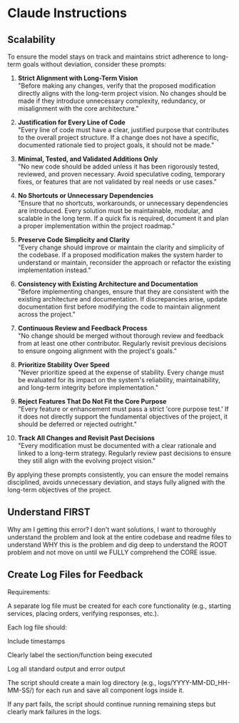 # Claude Instructions

## Scalability
To ensure the model stays on track and maintains strict adherence to long-term goals without deviation, consider these prompts:

1. **Strict Alignment with Long-Term Vision**  
"Before making any changes, verify that the proposed modification directly aligns with the long-term project vision. No changes should be made if they introduce unnecessary complexity, redundancy, or misalignment with the core architecture."

2. **Justification for Every Line of Code**  
"Every line of code must have a clear, justified purpose that contributes to the overall project structure. If a change does not have a specific, documented rationale tied to project goals, it should not be made."

3. **Minimal, Tested, and Validated Additions Only**  
"No new code should be added unless it has been rigorously tested, reviewed, and proven necessary. Avoid speculative coding, temporary fixes, or features that are not validated by real needs or use cases."

4. **No Shortcuts or Unnecessary Dependencies**  
"Ensure that no shortcuts, workarounds, or unnecessary dependencies are introduced. Every solution must be maintainable, modular, and scalable in the long term. If a quick fix is required, document it and plan a proper implementation within the project roadmap."

5. **Preserve Code Simplicity and Clarity**  
"Every change should improve or maintain the clarity and simplicity of the codebase. If a proposed modification makes the system harder to understand or maintain, reconsider the approach or refactor the existing implementation instead."

6. **Consistency with Existing Architecture and Documentation**  
"Before implementing changes, ensure that they are consistent with the existing architecture and documentation. If discrepancies arise, update documentation first before modifying the code to maintain alignment across the project."

7. **Continuous Review and Feedback Process**  
"No change should be merged without thorough review and feedback from at least one other contributor. Regularly revisit previous decisions to ensure ongoing alignment with the project's goals."

8. **Prioritize Stability Over Speed**  
"Never prioritize speed at the expense of stability. Every change must be evaluated for its impact on the system's reliability, maintainability, and long-term integrity before implementation."

9. **Reject Features That Do Not Fit the Core Purpose**  
"Every feature or enhancement must pass a strict 'core purpose test.' If it does not directly support the fundamental objectives of the project, it should be deferred or rejected outright."

10. **Track All Changes and Revisit Past Decisions**  
"Every modification must be documented with a clear rationale and linked to a long-term strategy. Regularly review past decisions to ensure they still align with the evolving project vision."

By applying these prompts consistently, you can ensure the model remains disciplined, avoids unnecessary deviation, and stays fully aligned with the long-term objectives of the project.

## Understand FIRST
Why am I getting this error? I don't want solutions, I want to thoroughly understand the problem and look at the entire codebase and readme files to understand WHY this is the problem and dig deep to understand the ROOT problem and not move on until we FULLY comprehend the CORE issue.

## Create Log Files for Feedback
Requirements:

A separate log file must be created for each core functionality (e.g., starting services, placing orders, verifying responses, etc.).

Each log file should:

Include timestamps

Clearly label the section/function being executed

Log all standard output and error output

The script should create a main log directory (e.g., logs/YYYY-MM-DD_HH-MM-SS/) for each run and save all component logs inside it.

If any part fails, the script should continue running remaining steps but clearly mark failures in the logs.